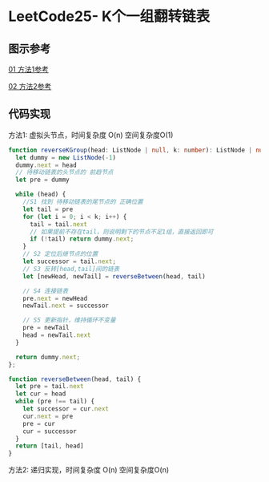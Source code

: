 
# LeetCode25- K个一组翻转链表

## 图示参考

[01 方法1参考](https://leetcode.cn/problems/reverse-nodes-in-k-group/solution/k-ge-yi-zu-fan-zhuan-lian-biao-by-leetcode-solutio/)

[02 方法2参考]()


## 代码实现

方法1: 虚拟头节点，时间复杂度 O(n)  空间复杂度O(1)

```ts
function reverseKGroup(head: ListNode | null, k: number): ListNode | null {
  let dummy = new ListNode(-1)
  dummy.next = head
  // 待移动链表的头节点的 前趋节点
  let pre = dummy

  while (head) {
    //S1 找到 待移动链表的尾节点的 正确位置
    let tail = pre
    for (let i = 0; i < k; i++) {
      tail = tail.next
      // 如果提前不存在tail，则说明剩下的节点不足1组，直接返回即可
      if (!tail) return dummy.next;
    }
    // S2 定位后继节点的位置
    let successor = tail.next;
    // S3 反转[head,tail]间的链表
    let [newHead, newTail] = reverseBetween(head, tail)

    // S4 连接链表
    pre.next = newHead
    newTail.next = successor

    // S5 更新指针，维持循环不变量
    pre = newTail
    head = newTail.next
  }

  return dummy.next;
};

function reverseBetween(head, tail) {
  let pre = tail.next
  let cur = head
  while (pre !== tail) {
    let successor = cur.next
    cur.next = pre
    pre = cur
    cur = successor
  }
  return [tail, head]
}
```


方法2: 递归实现，时间复杂度 O(n)  空间复杂度O(n)

```ts

```